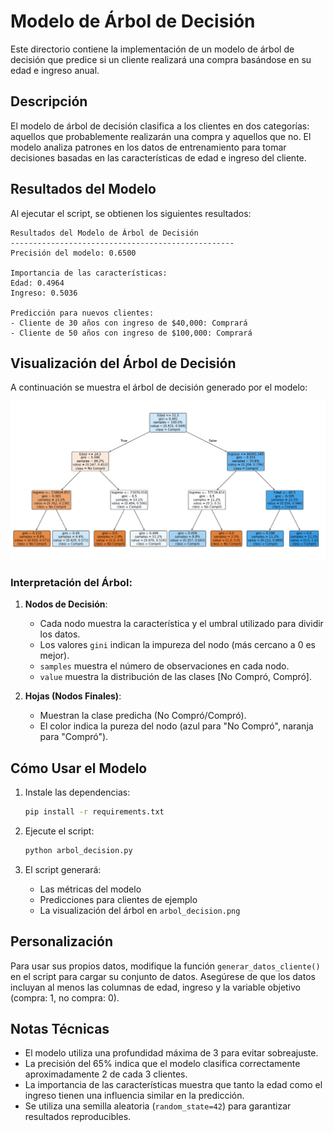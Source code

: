 # Modelo de Árbol de Decisión

Este directorio contiene la implementación de un modelo de árbol de decisión que predice si un cliente realizará una compra basándose en su edad e ingreso anual.

## Descripción

El modelo de árbol de decisión clasifica a los clientes en dos categorías: aquellos que probablemente realizarán una compra y aquellos que no. El modelo analiza patrones en los datos de entrenamiento para tomar decisiones basadas en las características de edad e ingreso del cliente.

## Resultados del Modelo

Al ejecutar el script, se obtienen los siguientes resultados:

```
Resultados del Modelo de Árbol de Decisión
--------------------------------------------------
Precisión del modelo: 0.6500

Importancia de las características:
Edad: 0.4964
Ingreso: 0.5036

Predicción para nuevos clientes:
- Cliente de 30 años con ingreso de $40,000: Comprará
- Cliente de 50 años con ingreso de $100,000: Comprará
```

## Visualización del Árbol de Decisión

A continuación se muestra el árbol de decisión generado por el modelo:

![Árbol de Decisión](arbol_decision.png)

### Interpretación del Árbol:

1. **Nodos de Decisión**:
   - Cada nodo muestra la característica y el umbral utilizado para dividir los datos.
   - Los valores `gini` indican la impureza del nodo (más cercano a 0 es mejor).
   - `samples` muestra el número de observaciones en cada nodo.
   - `value` muestra la distribución de las clases [No Compró, Compró].

2. **Hojas (Nodos Finales)**:
   - Muestran la clase predicha (No Compró/Compró).
   - El color indica la pureza del nodo (azul para "No Compró", naranja para "Compró").

## Cómo Usar el Modelo

1. Instale las dependencias:
   ```bash
   pip install -r requirements.txt
   ```

2. Ejecute el script:
   ```bash
   python arbol_decision.py
   ```

3. El script generará:
   - Las métricas del modelo
   - Predicciones para clientes de ejemplo
   - La visualización del árbol en `arbol_decision.png`

## Personalización

Para usar sus propios datos, modifique la función `generar_datos_cliente()` en el script para cargar su conjunto de datos. Asegúrese de que los datos incluyan al menos las columnas de edad, ingreso y la variable objetivo (compra: 1, no compra: 0).

## Notas Técnicas

- El modelo utiliza una profundidad máxima de 3 para evitar sobreajuste.
- La precisión del 65% indica que el modelo clasifica correctamente aproximadamente 2 de cada 3 clientes.
- La importancia de las características muestra que tanto la edad como el ingreso tienen una influencia similar en la predicción.
- Se utiliza una semilla aleatoria (`random_state=42`) para garantizar resultados reproducibles.
